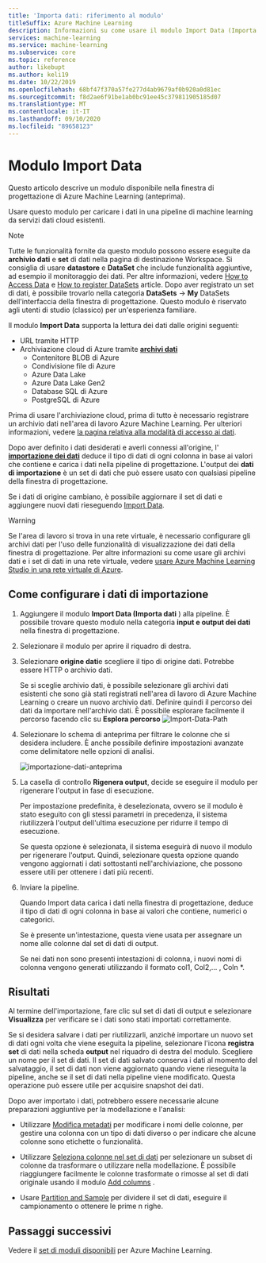 ```yaml
---
title: 'Importa dati: riferimento al modulo'
titleSuffix: Azure Machine Learning
description: Informazioni su come usare il modulo Import Data (Importa dati) in Azure Machine Learning per caricare i dati in una pipeline di machine learning da servizi dati cloud esistenti.
services: machine-learning
ms.service: machine-learning
ms.subservice: core
ms.topic: reference
author: likebupt
ms.author: keli19
ms.date: 10/22/2019
ms.openlocfilehash: 68bf47f370a57fe277d4ab9679af0b920a0d81ec
ms.sourcegitcommit: f8d2ae6f91be1ab0bc91ee45c379811905185d07
ms.translationtype: MT
ms.contentlocale: it-IT
ms.lasthandoff: 09/10/2020
ms.locfileid: "89658123"
---
```

# <a name="import-data-module"></a>Modulo Import Data

Questo articolo descrive un modulo disponibile nella finestra di progettazione di Azure Machine Learning (anteprima).

Usare questo modulo per caricare i dati in una pipeline di machine learning da servizi dati cloud esistenti. 

> [!Note]
> Tutte le funzionalità fornite da questo modulo possono essere eseguite da **archivio dati** e **set** di dati nella pagina di destinazione Workspace. Si consiglia di usare **datastore** e **DataSet** che include funzionalità aggiuntive, ad esempio il monitoraggio dei dati. Per altre informazioni, vedere [How to Access Data](../how-to-access-data.md) e [How to register DataSets](../how-to-create-register-datasets.md) article.
> Dopo aver registrato un set di dati, è possibile trovarlo nella categoria **DataSets**  ->  **My** DataSets dell'interfaccia della finestra di progettazione. Questo modulo è riservato agli utenti di studio (classico) per un'esperienza familiare. 
>

Il modulo **Import Data** supporta la lettura dei dati dalle origini seguenti:

- URL tramite HTTP
- Archiviazione cloud di Azure tramite [**archivi dati**](../how-to-access-data.md)
    - Contenitore BLOB di Azure
    - Condivisione file di Azure
    - Azure Data Lake
    - Azure Data Lake Gen2
    - Database SQL di Azure
    - PostgreSQL di Azure    

Prima di usare l'archiviazione cloud, prima di tutto è necessario registrare un archivio dati nell'area di lavoro Azure Machine Learning. Per ulteriori informazioni, vedere [la pagina relativa alla modalità di accesso ai dati](../how-to-access-data.md). 

Dopo aver definito i dati desiderati e averli connessi all'origine, l' **[importazione dei dati](./import-data.md)** deduce il tipo di dati di ogni colonna in base ai valori che contiene e carica i dati nella pipeline di progettazione. L'output dei **dati di importazione** è un set di dati che può essere usato con qualsiasi pipeline della finestra di progettazione.

Se i dati di origine cambiano, è possibile aggiornare il set di dati e aggiungere nuovi dati rieseguendo [Import Data](./import-data.md).

> [!WARNING]
> Se l'area di lavoro si trova in una rete virtuale, è necessario configurare gli archivi dati per l'uso delle funzionalità di visualizzazione dei dati della finestra di progettazione. Per altre informazioni su come usare gli archivi dati e i set di dati in una rete virtuale, vedere [usare Azure Machine Learning Studio in una rete virtuale di Azure](../how-to-enable-studio-virtual-network.md).


## <a name="how-to-configure-import-data"></a>Come configurare i dati di importazione

1. Aggiungere il modulo **Import Data (Importa dati** ) alla pipeline. È possibile trovare questo modulo nella categoria **input e output dei dati** nella finestra di progettazione.

1. Selezionare il modulo per aprire il riquadro di destra.

1. Selezionare **origine dati**e scegliere il tipo di origine dati. Potrebbe essere HTTP o archivio dati.

    Se si sceglie archivio dati, è possibile selezionare gli archivi dati esistenti che sono già stati registrati nell'area di lavoro di Azure Machine Learning o creare un nuovo archivio dati. Definire quindi il percorso dei dati da importare nell'archivio dati. È possibile esplorare facilmente il percorso facendo clic su **Esplora percorso** ![ Import-Data-Path](media/module/import-data-path.png)

1. Selezionare lo schema di anteprima per filtrare le colonne che si desidera includere. È anche possibile definire impostazioni avanzate come delimitatore nelle opzioni di analisi.

    ![importazione-dati-anteprima](media/module/import-data.png)

1. La casella di controllo **Rigenera output**, decide se eseguire il modulo per rigenerare l'output in fase di esecuzione. 

    Per impostazione predefinita, è deselezionata, ovvero se il modulo è stato eseguito con gli stessi parametri in precedenza, il sistema riutilizzerà l'output dell'ultima esecuzione per ridurre il tempo di esecuzione. 

    Se questa opzione è selezionata, il sistema eseguirà di nuovo il modulo per rigenerare l'output. Quindi, selezionare questa opzione quando vengono aggiornati i dati sottostanti nell'archiviazione, che possono essere utili per ottenere i dati più recenti.


1. Inviare la pipeline.

    Quando Import data carica i dati nella finestra di progettazione, deduce il tipo di dati di ogni colonna in base ai valori che contiene, numerici o categorici.

    Se è presente un'intestazione, questa viene usata per assegnare un nome alle colonne dal set di dati di output.

    Se nei dati non sono presenti intestazioni di colonna, i nuovi nomi di colonna vengono generati utilizzando il formato col1, Col2,... , Coln *.

## <a name="results"></a>Risultati

Al termine dell'importazione, fare clic sul set di dati di output e selezionare **Visualizza** per verificare se i dati sono stati importati correttamente.

Se si desidera salvare i dati per riutilizzarli, anziché importare un nuovo set di dati ogni volta che viene eseguita la pipeline, selezionare l'icona **registra set** di dati nella scheda **output** nel riquadro di destra del modulo. Scegliere un nome per il set di dati. Il set di dati salvato conserva i dati al momento del salvataggio, il set di dati non viene aggiornato quando viene rieseguita la pipeline, anche se il set di dati nella pipeline viene modificato. Questa operazione può essere utile per acquisire snapshot dei dati.

Dopo aver importato i dati, potrebbero essere necessarie alcune preparazioni aggiuntive per la modellazione e l'analisi:

- Utilizzare [Modifica metadati](./edit-metadata.md) per modificare i nomi delle colonne, per gestire una colonna con un tipo di dati diverso o per indicare che alcune colonne sono etichette o funzionalità.

- Utilizzare [Seleziona colonne nel set di dati](./select-columns-in-dataset.md) per selezionare un subset di colonne da trasformare o utilizzare nella modellazione. È possibile riaggiungere facilmente le colonne trasformate o rimosse al set di dati originale usando il modulo [Add columns](./add-columns.md) .  

- Usare [Partition and Sample](./partition-and-sample.md) per dividere il set di dati, eseguire il campionamento o ottenere le prime n righe.

## <a name="next-steps"></a>Passaggi successivi

Vedere il [set di moduli disponibili](module-reference.md) per Azure Machine Learning. 
